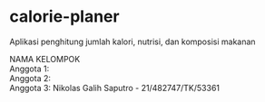 # calorie-planer
Aplikasi penghitung jumlah kalori, nutrisi, dan komposisi makanan 

NAMA KELOMPOK  
Anggota 1:  
Anggota 2:  
Anggota 3: Nikolas Galih Saputro - 21/482747/TK/53361  
